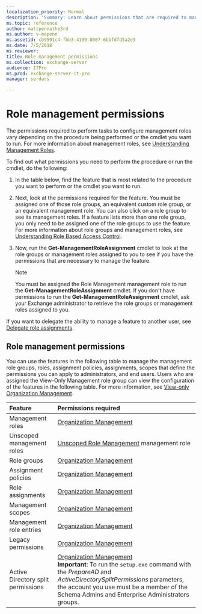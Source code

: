 ```yaml
---
localization_priority: Normal
description: 'Summary: Learn about permissions that are required to manage role management in Exchange Server 2016 and Exchange Server 2019.'
ms.topic: reference
author: mattpennathe3rd
ms.author: v-mapenn
ms.assetid: cb9591c4-fbb3-4199-8007-6bbfdfd5a2e9
ms.date: 7/5/2018
ms.reviewer:
title: Role management permissions
ms.collection: exchange-server
audience: ITPro
ms.prod: exchange-server-it-pro
manager: serdars

---
```


# Role management permissions

The permissions required to perform tasks to configure management roles vary depending on the procedure being performed or the cmdlet you want to run. For more information about management roles, see [Understanding Management Roles](https://technet.microsoft.com/library/887b0a64-84b1-4b8c-9547-e456ea6f5dbd.aspx).

To find out what permissions you need to perform the procedure or run the cmdlet, do the following:

1. In the table below, find the feature that is most related to the procedure you want to perform or the cmdlet you want to run.

2. Next, look at the permissions required for the feature. You must be assigned one of those role groups, an equivalent custom role group, or an equivalent management role. You can also click on a role group to see its management roles. If a feature lists more than one role group, you only need to be assigned one of the role groups to use the feature. For more information about role groups and management roles, see [Understanding Role Based Access Control](https://technet.microsoft.com/library/dd298183.aspx).

3. Now, run the **Get-ManagementRoleAssignment** cmdlet to look at the role groups or management roles assigned to you to see if you have the permissions that are necessary to manage the feature.

    > [!NOTE]
    > You must be assigned the Role Management management role to run the **Get-ManagementRoleAssignment** cmdlet. If you don't have permissions to run the **Get-ManagementRoleAssignment** cmdlet, ask your Exchange administrator to retrieve the role groups or management roles assigned to you.

If you want to delegate the ability to manage a feature to another user, see [Delegate role assignments](https://docs.microsoft.com/exchange/delegate-role-assignments-exchange-2013-help).

## Role management permissions

You can use the features in the following table to manage the management role groups, roles, assignment policies, assignments, scopes that define the permissions you can apply to administrators, and end users. Users who are assigned the View-Only Management role group can view the configuration of the features in the following table. For more information, see [View-only Organization Management](https://technet.microsoft.com/library/dd351130.aspx).

|**Feature**|**Permissions required**|
|:-----|:-----|
|Management roles|[Organization Management](https://docs.microsoft.com/exchange/organization-management-exchange-2013-help)|
|Unscoped management roles|[Unscoped Role Management](https://technet.microsoft.com/library/d11eb843-64c9-4968-bfd5-9a8d94903058.aspx) management role|
|Role groups|[Organization Management](https://docs.microsoft.com/exchange/organization-management-exchange-2013-help)|
|Assignment policies|[Organization Management](https://docs.microsoft.com/exchange/organization-management-exchange-2013-help)|
|Role assignments|[Organization Management](https://docs.microsoft.com/exchange/organization-management-exchange-2013-help)|
|Management scopes|[Organization Management](https://docs.microsoft.com/exchange/organization-management-exchange-2013-help)|
|Management role entries|[Organization Management](https://docs.microsoft.com/exchange/organization-management-exchange-2013-help)|
|Legacy permissions|[Organization Management](https://docs.microsoft.com/exchange/organization-management-exchange-2013-help)|
|Active Directory split permissions|[Organization Management](https://docs.microsoft.com/exchange/organization-management-exchange-2013-help) <br/> **Important**: To run the `setup.exe` command with the _PrepareAD_ and _ActiveDirectorySplitPermissions_ parameters, the account you use must be a member of the Schema Admins and Enterprise Administrators groups.|

